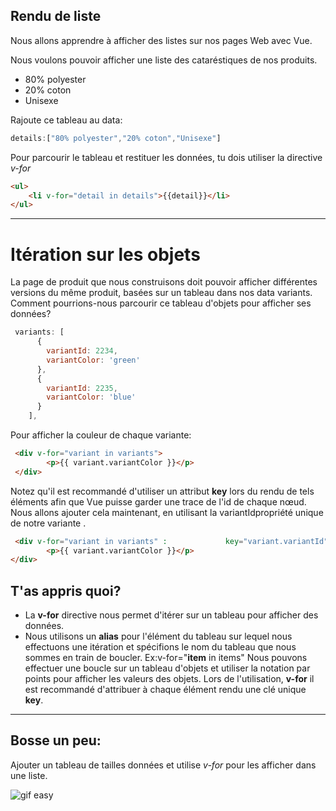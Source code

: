 ## Rendu de liste

Nous allons apprendre à afficher des listes sur nos pages Web avec Vue.

Nous voulons pouvoir afficher une liste des cataréstiques de nos produits.
* 80% polyester
* 20% coton
* Unisexe

Rajoute ce tableau au data:

``` js                                  JS
details:["80% polyester","20% coton","Unisexe"]
```

Pour parcourir le tableau et restituer les données, tu dois utiliser la directive _v-for_

``` html                               HTML
<ul>
    <li v-for="detail in details">{{detail}}</li>
</ul>
```
___

# Itération sur les objets

La page de produit que nous construisons doit pouvoir afficher différentes versions du même produit, basées sur un tableau dans nos data variants. Comment pourrions-nous parcourir ce tableau d'objets pour afficher ses données?

``` js
 variants: [
      {
        variantId: 2234,
        variantColor: 'green'    
      },
      {
        variantId: 2235,
        variantColor: 'blue'
      }
    ],
```

Pour afficher la couleur de chaque variante:

``` html
 <div v-for="variant in variants">
        <p>{{ variant.variantColor }}</p>
 </div>
```
Notez qu'il est recommandé d'utiliser un attribut __key__ lors du rendu de tels éléments afin que Vue puisse garder une trace de l'id de chaque nœud. Nous allons ajouter cela maintenant, en utilisant la variantIdpropriété unique de notre variante .

``` html
 <div v-for="variant in variants" :             key="variant.variantId">
        <p>{{ variant.variantColor }}</p>
</div>
```
## T'as appris quoi?

* La __v-for__ directive nous permet d'itérer sur un tableau pour afficher des données.
* Nous utilisons un __alias__ pour l'élément du tableau sur lequel nous effectuons une itération et spécifions le nom du tableau que nous sommes en train de boucler. Ex:v-for="__item__ in items"
Nous pouvons effectuer une boucle sur un tableau d'objets et utiliser la notation par points pour afficher les valeurs des objets.
Lors de l'utilisation, __v-for__ il est recommandé d'attribuer à chaque élément rendu une clé unique __key__.
___
## Bosse un peu:

Ajouter un tableau de tailles données et utilise _v-for_ pour les afficher dans une liste.

![gif easy](https://media.giphy.com/media/zcCGBRQshGdt6/giphy.gif)
